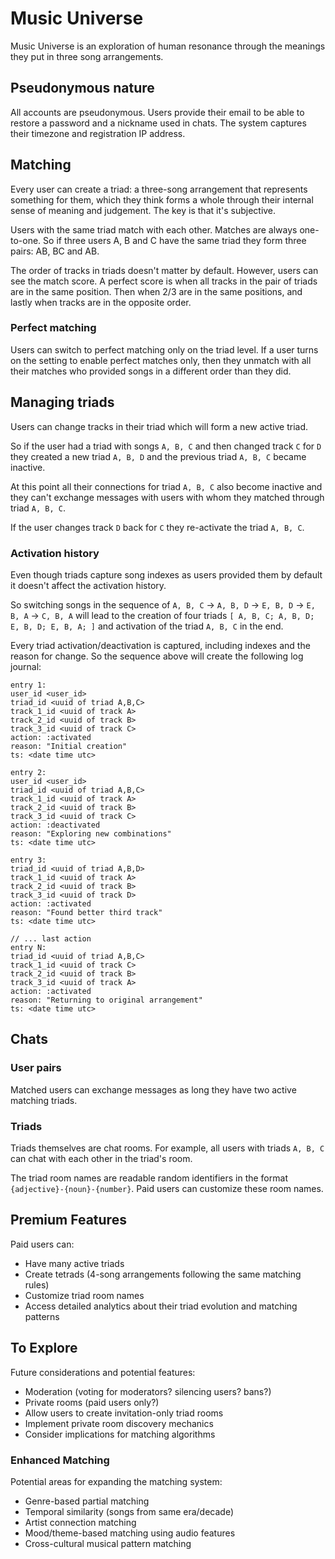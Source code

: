 # Music Universe
Music Universe is an exploration of human resonance through the meanings they put in three song arrangements.

## Pseudonymous nature
All accounts are pseudonymous.
Users provide their email to be able to restore a password and a nickname used in chats.
The system captures their timezone and registration IP address.

## Matching
Every user can create a triad: a three-song arrangement that represents something for them, which they think forms a whole through their internal sense of meaning and judgement. The key is that it's subjective.

Users with the same triad match with each other. Matches are always one-to-one. So if three users A, B and C have the same triad they form three pairs: AB, BC and AB.

The order of tracks in triads doesn't matter by default.
However, users can see the match score. A perfect score is when all tracks in the pair of triads are in the same position. Then when 2/3 are in the same positions, and lastly when tracks are in the opposite order.

### Perfect matching
Users can switch to perfect matching only on the triad level.
If a user turns on the setting to enable perfect matches only, then they unmatch with all their matches who provided songs in a different order than they did.

## Managing triads
Users can change tracks in their triad which will form a new active triad.

So if the user had a triad with songs `A, B, C` and then changed track `C` for `D` they created a new triad `A, B, D` and the previous triad `A, B, C` became inactive.

At this point all their connections for triad `A, B, C` also become inactive and they can't exchange messages with users with whom they matched through triad `A, B, C`.

If the user changes track `D` back for `C` they re-activate the triad `A, B, C`.

### Activation history
Even though triads capture song indexes as users provided them by default it doesn't affect the activation history.

So switching songs in the sequence of `A, B, C` -> `A, B, D` -> `E, B, D` -> `E, B, A` -> `C, B, A` will lead to the creation of four triads `[ A, B, C; A, B, D;  E, B, D; E, B, A; ]`  and activation of the triad `A, B, C` in the end.

Every triad activation/deactivation is captured, including indexes and the reason for change. So the sequence above will create the following log journal:

```
entry 1:
user_id <user_id>
triad_id <uuid of triad A,B,C>
track_1_id <uuid of track A>
track_2_id <uuid of track B>
track_3_id <uuid of track C>
action: :activated
reason: "Initial creation"
ts: <date time utc>

entry 2:
user_id <user_id>
triad_id <uuid of triad A,B,C>
track_1_id <uuid of track A>
track_2_id <uuid of track B>
track_3_id <uuid of track C>
action: :deactivated
reason: "Exploring new combinations"
ts: <date time utc>

entry 3:
triad_id <uuid of triad A,B,D>
track_1_id <uuid of track A>
track_2_id <uuid of track B>
track_3_id <uuid of track D>
action: :activated
reason: "Found better third track"
ts: <date time utc>

// ... last action
entry N:
triad_id <uuid of triad A,B,C>
track_1_id <uuid of track C>
track_2_id <uuid of track B>
track_3_id <uuid of track A>
action: :activated
reason: "Returning to original arrangement"
ts: <date time utc>
```

## Chats

### User pairs
Matched users can exchange messages as long they have two active matching triads.

### Triads
Triads themselves are chat rooms. For example, all users with triads `A, B, C` can chat with each other in the triad's room.

The triad room names are readable random identifiers in the format `{adjective}-{noun}-{number}`. Paid users can customize these room names.



## Premium Features
Paid users can:
- Have many active triads
- Create tetrads (4-song arrangements following the same matching rules)
- Customize triad room names
- Access detailed analytics about their triad evolution and matching patterns

## To Explore
Future considerations and potential features:
- Moderation (voting for moderators? silencing users? bans?)
- Private rooms (paid users only?)
- Allow users to create invitation-only triad rooms
- Implement private room discovery mechanics
- Consider implications for matching algorithms


### Enhanced Matching
Potential areas for expanding the matching system:
- Genre-based partial matching
- Temporal similarity (songs from same era/decade)
- Artist connection matching
- Mood/theme-based matching using audio features
- Cross-cultural musical pattern matching
